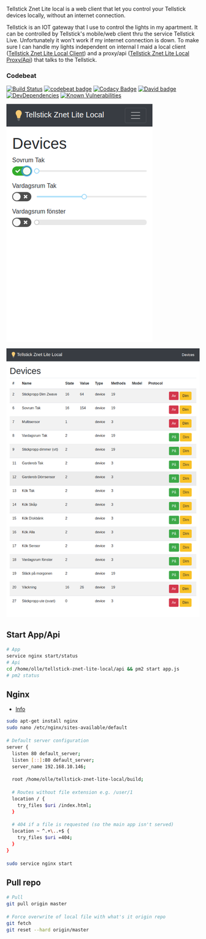 Tellstick Znet Lite local is a web client that let you control your Tellstick devices locally, without an internet connection.

Tellstick is an IOT gateway that I use to control the lights in my apartment. It can be controlled by Tellstick's mobile/web client thru the service Tellstick Live. Unfortunately it won't work if my internet connection is down. To make sure I can handle my lights independent on internal I maid a local client ([Tellstick Znet Lite Local Client](https://github.com/ropaolle/tellstick-znet-lite-local)) and a proxy/api ([Tellstick Znet Lite Local Proxy/Api](https://github.com/ropaolle/tellstick-znet-lite-local-api)) that talks to the Tellstick.

### Codebeat

[![Build Status](https://travis-ci.org/ropaolle/tellstick-znet-lite-local.svg?branch=master)](https://travis-ci.org/ropaolle/tellstick-znet-lite-local)
[![codebeat badge](https://codebeat.co/badges/f5872716-6875-467e-abb6-17546612de7f)](https://codebeat.co/projects/github-com-ropaolle-tellstick-znet-lite-local-master)
[![Codacy Badge](https://api.codacy.com/project/badge/Grade/8dc951c84b004f56b2425e10fddcb5fe)](https://www.codacy.com/app/ropaolle/tellstick-znet-lite-local?utm_source=github.com&utm_medium=referral&utm_content=ropaolle/tellstick-znet-lite-local&utm_campaign=Badge_Grade)
[![David badge](https://david-dm.org/ropaolle/tellstick-znet-lite-local.svg)](https://david-dm.org/ropaolle/tellstick-znet-lite-local)
[![DevDependencies](https://img.shields.io/david/dev/ropaolle/tellstick-znet-lite-local.svg)](https://david-dm.org/ropaolle/tellstick-znet-lite-local#info=devDependencies&view=list)
[![Known Vulnerabilities](https://snyk.io/test/github/ropaolle/tellstick-znet-lite-local/badge.svg?targetFile=package.json)](https://snyk.io/test/github/ropaolle/tellstick-znet-lite-local?targetFile=package.json)

![img](extras/dev-settings.png)

![img](extras/devices.png)

## Start App/Api

```bash
# App
service nginx start/status
# Api
cd /home/olle/tellstick-znet-lite-local/api && pm2 start app.js
# pm2 status
```

## Nginx

* [Info](https://medium.com/@johnbrett/create-react-app-push-state-nginx-config-a9f7530621c1)

```bash
sudo apt-get install nginx
sudo nano /etc/nginx/sites-available/default

# Default server configuration
server {
  listen 80 default_server;
  listen [::]:80 default_server;
  server_name 192.168.10.146;

  root /home/olle/tellstick-znet-lite-local/build;

  # Routes without file extension e.g. /user/1
  location / {
    try_files $uri /index.html;
  }

  # 404 if a file is requested (so the main app isn't served)
  location ~ ^.+\..+$ {
    try_files $uri =404;
  }
}

sudo service nginx start
```

## Pull repo

```bash
# Pull
git pull origin master

# Force overwrite of local file with what's it origin repo
git fetch
git reset --hard origin/master
```
